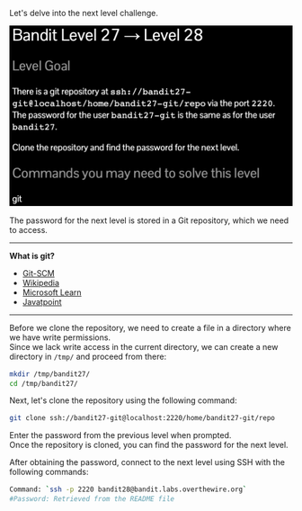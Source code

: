 Let's delve into the next level challenge.

![untitled](ScreenShots/Level%2027%20->%2028.jpg)

The password for the next level is stored in a Git repository, which we need to access.

---
**What is git?**
- [Git-SCM](https://git-scm.com/book/en/v2/Getting-Started-What-is-Git%3F)
- [Wikipedia](https://en.wikipedia.org/wiki/Git)
- [Microsoft Learn](https://learn.microsoft.com/en-us/devops/develop/git/what-is-git)
- [Javatpoint](https://www.javatpoint.com/git)
---
Before we clone the repository, we need to create a file in a directory where we have write permissions.  
Since we lack write access in the current directory, we can create a new directory in `/tmp/` and proceed from there:
```bash
mkdir /tmp/bandit27/
cd /tmp/bandit27/
```
Next, let's clone the repository using the following command:
```bash
git clone ssh://bandit27-git@localhost:2220/home/bandit27-git/repo
```
Enter the password from the previous level when prompted.  
Once the repository is cloned, you can find the password for the next level.  

After obtaining the password, connect to the next level using SSH with the following commands:
```bash
Command: `ssh -p 2220 bandit28@bandit.labs.overthewire.org`
#Password: Retrieved from the README file
```
<!-- Password: `AVanL161y9rsbcJIsFHuw35rjaOM19nR` -->
